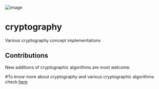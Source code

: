 ![image](http://www.rambusblog.com/wp-content/uploads/2015/07/Hardware-based-encryption-market-revenue-to-hit-36.4-billion.jpg)



# cryptography
Various cryptography concept implementations

## Contributions
New additions of cryptographic algorithms are most welcome.

#To know more about cryptography and various cryptographic algorithms check [here](https://www.garykessler.net/library/crypto.html)
